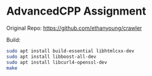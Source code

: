 # AdvancedCPP Assignment #

Original Repo: https://github.com/ethanyoung/crawler 
  
Build: 
```bash
sudo apt install build-essential libhtmlcxx-dev
sudo apt install libboost-all-dev
sudo apt install libcurl4-openssl-dev
make
```
